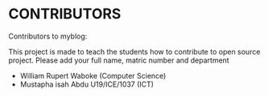 # CONTRIBUTORS

Contributors to myblog:
<p> This project is made to teach the students how to contribute to open source project. Please add your full name, matric number and department</p>
<ul>
  <li>William Rupert Waboke (Computer Science)</li>
   <li>Mustapha isah Abdu U19/ICE/1037 (ICT)</li>
</ul>


